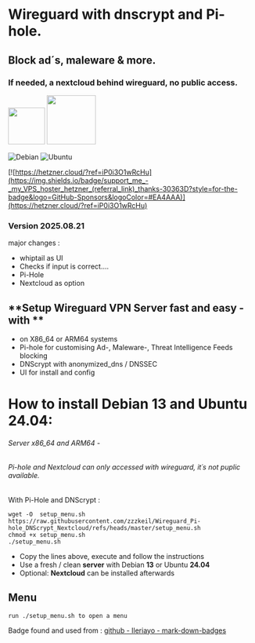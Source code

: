 # Wireguard with dnscrypt and Pi-hole. 
## Block ad´s, maleware & more. 
### If needed, a nextcloud behind wireguard, no public access.
<img src="https://upload.wikimedia.org/wikipedia/commons/thumb/9/98/Logo_of_WireGuard.svg/320px-Logo_of_WireGuard.svg.png" height="75">   <img src="https://raw.github.com/dnscrypt/dnscrypt-proxy/master/logo.png" height="100">

![Debian](https://img.shields.io/badge/Debian-D70A53?style=for-the-badge&logo=debian&logoColor=white) ![Ubuntu](https://img.shields.io/badge/Ubuntu-E95420?style=for-the-badge&logo=ubuntu&logoColor=white)

[![https://hetzner.cloud/?ref=iP0i3O1wRcHu](https://img.shields.io/badge/support_me_-_my_VPS_hoster_hetzner_(referral_link)_thanks-30363D?style=for-the-badge&logo=GitHub-Sponsors&logoColor=#EA4AAA)](https://hetzner.cloud/?ref=iP0i3O1wRcHu) 

### Version 2025.08.21
major changes : 
 - whiptail as UI
 - Checks if input is correct....
 - Pi-Hole 
 - Nextcloud as option 

## **Setup Wireguard VPN Server fast and easy  - with ** 
* on X86_64 or ARM64 systems
* Pi-hole for customising Ad-, Maleware-, Threat Intelligence Feeds blocking
* DNScrypt with anonymized_dns / DNSSEC
* UI for install and config 

# How to install Debian 13 and Ubuntu 24.04:  
###### Server x86_64 and ARM64 - 
###### Pi-hole and Nextcloud can only accessed with wireguard, it´s not puplic available.

With Pi-Hole and DNScrypt :
```
wget -O  setup_menu.sh https://raw.githubusercontent.com/zzzkeil/Wireguard_Pi-hole_DNScrypt_Nextcloud/refs/heads/master/setup_menu.sh
chmod +x setup_menu.sh
./setup_menu.sh

```
* Copy the lines above, execute and follow the instructions  
* Use a fresh / clean **server** with Debian **13** or Ubuntu **24.04**
* Optional: **Nextcloud** can be installed afterwards
  
## Menu
```
run ./setup_menu.sh to open a menu 
```











Badge found and used from : [github - Ileriayo - mark-down-badges](https://github.com/Ileriayo/markdown-badges)
